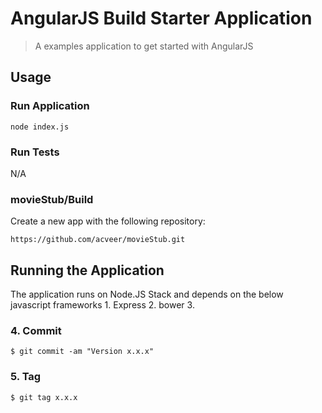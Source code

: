 # AngularJS Build Starter Application

> A examples application to get started with AngularJS

## Usage

### Run Application

    node index.js

### Run Tests

   N/A

### movieStub/Build

Create a new app with the following repository:

	https://github.com/acveer/movieStub.git

## Running the Application

The application runs on Node.JS Stack and depends on the below javascript frameworks
	1. Express 
	2. bower
	3. 

   

### 4. Commit

    $ git commit -am "Version x.x.x"

### 5. Tag

    $ git tag x.x.x



